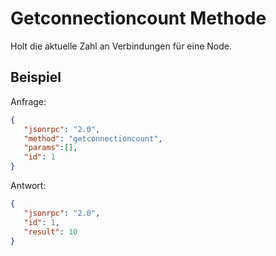 # Getconnectioncount Methode

Holt die aktuelle Zahl an Verbindungen für eine Node.

## Beispiel

Anfrage:

```json
{
   "jsonrpc": "2.0",
   "method": "getconnectioncount",
   "params":[],
   "id": 1
}
```

Antwort:

```json
{
   "jsonrpc": "2.0",
   "id": 1,
   "result": 10
}
```